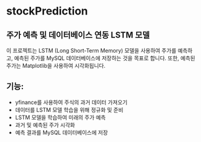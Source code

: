 # stockPrediction
## 주가 예측 및 데이터베이스 연동 LSTM 모델
이 프로젝트는 LSTM (Long Short-Term Memory) 모델을 사용하여 주가를 예측하고, 예측된 주가를 MySQL 데이터베이스에 저장하는 것을 목표로 합니다. 또한, 예측된 주가는 Matplotlib을 사용하여 시각화됩니다.

## 기능:
- yfinance를 사용하여 주식의 과거 데이터 가져오기  
- 데이터를 LSTM 모델 학습을 위해 정규화 및 준비  
- LSTM 모델을 학습하여 미래의 주가 예측  
- 과거 및 예측된 주가 시각화  
- 예측 결과를 MySQL 데이터베이스에 저장  

